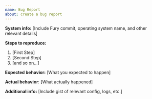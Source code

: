 ```yaml
---
name: Bug Report
about: create a bug report
---
```


__System info:__ [Include Fury commit, operating system name, and other relevant details]

__Steps to reproduce:__

1. [First Step]
2. [Second Step]
3. [and so on...]

__Expected behavior:__ [What you expected to happen]

__Actual behavior:__ [What actually happened]

__Additional info:__ [Include gist of relevant config, logs, etc.]
